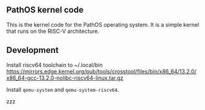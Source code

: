 ## PathOS kernel code

This is the kernel code for the PathOS operating system. It is a simple kernel that runs on the RISC-V architecture.

## Development

Install riscv64 toolchain to ~/.local/bin
https://mirrors.edge.kernel.org/pub/tools/crosstool/files/bin/x86_64/13.2.0/x86_64-gcc-13.2.0-nolibc-riscv64-linux.tar.gz

Install `qemu-system` and `qemu-system-riscv64`.

zzz